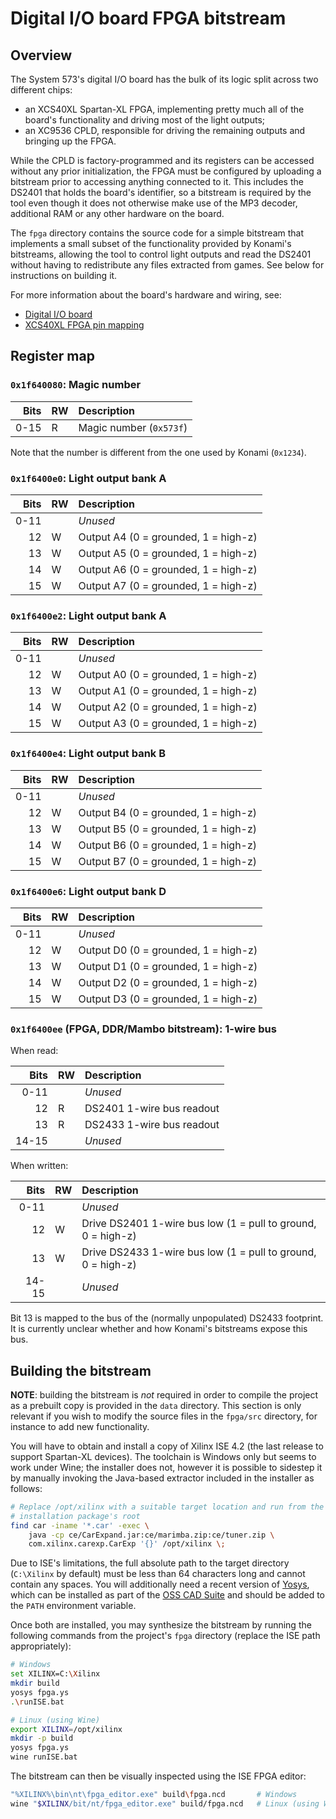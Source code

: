 
# Digital I/O board FPGA bitstream

## Overview

The System 573's digital I/O board has the bulk of its logic split across two
different chips:

- an XCS40XL Spartan-XL FPGA, implementing pretty much all of the board's
  functionality and driving most of the light outputs;
- an XC9536 CPLD, responsible for driving the remaining outputs and bringing up
  the FPGA.

While the CPLD is factory-programmed and its registers can be accessed without
any prior initialization, the FPGA must be configured by uploading a bitstream
prior to accessing anything connected to it. This includes the DS2401 that holds
the board's identifier, so a bitstream is required by the tool even though it
does not otherwise make use of the MP3 decoder, additional RAM or any other
hardware on the board.

The `fpga` directory contains the source code for a simple bitstream that
implements a small subset of the functionality provided by Konami's bitstreams,
allowing the tool to control light outputs and read the DS2401 without having to
redistribute any files extracted from games. See below for instructions on
building it.

For more information about the board's hardware and wiring, see:

- [Digital I/O board](https://psx-spx.consoledev.net/konamisystem573/#digital-io-board-gx894-pwbba)
- [XCS40XL FPGA pin mapping](https://psx-spx.consoledev.net/konamisystem573/#xcs40xl-fpga-pin-mapping)

## Register map

### `0x1f640080`: Magic number

| Bits | RW | Description             |
| ---: | :- | :---------------------- |
| 0-15 | R  | Magic number (`0x573f`) |

Note that the number is different from the one used by Konami (`0x1234`).

### `0x1f6400e0`: Light output bank A

| Bits | RW | Description                          |
| ---: | :- | :----------------------------------- |
| 0-11 |    | _Unused_                             |
|   12 | W  | Output A4 (0 = grounded, 1 = high-z) |
|   13 | W  | Output A5 (0 = grounded, 1 = high-z) |
|   14 | W  | Output A6 (0 = grounded, 1 = high-z) |
|   15 | W  | Output A7 (0 = grounded, 1 = high-z) |

### `0x1f6400e2`: Light output bank A

| Bits | RW | Description                          |
| ---: | :- | :----------------------------------- |
| 0-11 |    | _Unused_                             |
|   12 | W  | Output A0 (0 = grounded, 1 = high-z) |
|   13 | W  | Output A1 (0 = grounded, 1 = high-z) |
|   14 | W  | Output A2 (0 = grounded, 1 = high-z) |
|   15 | W  | Output A3 (0 = grounded, 1 = high-z) |

### `0x1f6400e4`: Light output bank B

| Bits | RW | Description                          |
| ---: | :- | :----------------------------------- |
| 0-11 |    | _Unused_                             |
|   12 | W  | Output B4 (0 = grounded, 1 = high-z) |
|   13 | W  | Output B5 (0 = grounded, 1 = high-z) |
|   14 | W  | Output B6 (0 = grounded, 1 = high-z) |
|   15 | W  | Output B7 (0 = grounded, 1 = high-z) |

### `0x1f6400e6`: Light output bank D

| Bits | RW | Description                          |
| ---: | :- | :----------------------------------- |
| 0-11 |    | _Unused_                             |
|   12 | W  | Output D0 (0 = grounded, 1 = high-z) |
|   13 | W  | Output D1 (0 = grounded, 1 = high-z) |
|   14 | W  | Output D2 (0 = grounded, 1 = high-z) |
|   15 | W  | Output D3 (0 = grounded, 1 = high-z) |

### `0x1f6400ee` (FPGA, DDR/Mambo bitstream): **1-wire bus**

When read:

| Bits  | RW | Description               |
| ----: | :- | :------------------------ |
|  0-11 |    | _Unused_                  |
|    12 | R  | DS2401 1-wire bus readout |
|    13 | R  | DS2433 1-wire bus readout |
| 14-15 |    | _Unused_                  |

When written:

| Bits  | RW | Description                                                  |
| ----: | :- | :----------------------------------------------------------- |
|  0-11 |    | _Unused_                                                     |
|    12 | W  | Drive DS2401 1-wire bus low (1 = pull to ground, 0 = high-z) |
|    13 | W  | Drive DS2433 1-wire bus low (1 = pull to ground, 0 = high-z) |
| 14-15 |    | _Unused_                                                     |

Bit 13 is mapped to the bus of the (normally unpopulated) DS2433 footprint. It
is currently unclear whether and how Konami's bitstreams expose this bus.

## Building the bitstream

**NOTE**: building the bitstream is *not* required in order to compile the
project as a prebuilt copy is provided in the `data` directory. This section is
only relevant if you wish to modify the source files in the `fpga/src`
directory, for instance to add new functionality.

You will have to obtain and install a copy of Xilinx ISE 4.2 (the last release
to support Spartan-XL devices). The toolchain is Windows only but seems to work
under Wine; the installer does not, however it is possible to sidestep it by
manually invoking the Java-based extractor included in the installer as follows:

```bash
# Replace /opt/xilinx with a suitable target location and run from the
# installation package's root
find car -iname '*.car' -exec \
    java -cp ce/CarExpand.jar:ce/marimba.zip:ce/tuner.zip \
    com.xilinx.carexp.CarExp '{}' /opt/xilinx \;
```

Due to ISE's limitations, the full absolute path to the target directory
(`C:\Xilinx` by default) must be less than 64 characters long and cannot contain
any spaces. You will additionally need a recent version of
[Yosys](https://github.com/YosysHQ/yosys), which can be installed as part of
the [OSS CAD Suite](https://github.com/YosysHQ/oss-cad-suite-build#installation)
and should be added to the `PATH` environment variable.

Once both are installed, you may synthesize the bitstream by running the
following commands from the project's `fpga` directory (replace the ISE path
appropriately):

```bash
# Windows
set XILINX=C:\Xilinx
mkdir build
yosys fpga.ys
.\runISE.bat

# Linux (using Wine)
export XILINX=/opt/xilinx
mkdir -p build
yosys fpga.ys
wine runISE.bat
```

The bitstream can then be visually inspected using the ISE FPGA editor:

```bash
"%XILINX%\bin\nt\fpga_editor.exe" build\fpga.ncd       # Windows
wine "$XILINX/bit/nt/fpga_editor.exe" build/fpga.ncd   # Linux (using Wine)
```
